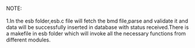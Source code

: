  <br> NOTE: <br/>
<br> 1.In the esb folder,esb.c file will fetch the bmd file,parse and validate it and data will be successfully inserted in database with status received.There is a makefile in esb folder which will invoke all the necessary functions from different modules. <br/>
